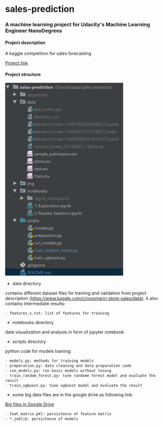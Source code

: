 # sales-prediction

### A machine learning project for Udacity's Machine Learning Engineer NanoDegrees

#### Project description
A kaggle competition for sales forecasting

[Project link](https://www.kaggle.com/c/rossmann-store-sales)

#### Project structure
![project structure](img/structure.png)
- data directory

contains different dataset files for training and validation from project description (https://www.kaggle.com/c/rossmann-store-sales/data), 
it also contains intermediate results: 

    - features_x.txt: list of features for training

- notebooks directory

data visualization and analysis in form of jupyter notebook

- scripts directory

python code for models training:

    - models.py: methods for training models
    - preperation.py: data cleaning and data preparation code
    - run_models.py: run basic models without tuning
    - train_random_forest.py: tune randome forest model and evaluate the result
    - train_xgboost.py: tune xgboost model and evaluate the result
    
- some big data files are in the google drive as following link:

[Big files in Google Drive](https://drive.google.com/open?id=1J0LKDANYdk-bSciZjzH_GZN31PLY1mKv)

    - feat_matrix.pkl: persistence of feature matrix
    - *.joblib: persistence of models